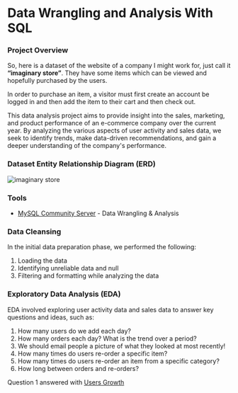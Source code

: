 # Data Wrangling and Analysis With SQL

### Project Overview
So, here is a dataset of the website of a company I might work for, just call it **“imaginary store”**. They have some items which can be viewed and hopefully purchased by the users. 

In order to purchase an item, a visitor must first create an account be logged in and then add the item to their cart and then check out.

This data analysis project aims to provide insight into the sales, marketing, and product performance of an e-commerce company over the current year. By analyzing the various aspects of user activity and sales data, we seek to identify trends, make data-driven recommendations, and gain a deeper understanding of the company's performance. 

### Dataset Entity Relationship Diagram (ERD)
![imaginary store](https://github.com/muhmiqbal19/data-wrangling-and-analysis-with-sql/assets/132751713/23474a8d-cc96-4739-97ef-06eef8c25fd0)

### Tools
- [MySQL Community Server](https://dev.mysql.com/downloads/mysql/) - Data Wrangling & Analysis

### Data Cleansing
In the initial data preparation phase, we performed the following:
1. Loading the data
2. Identifying unreliable data and null
3. Filtering and formatting while analyzing the data

### Exploratory Data Analysis (EDA)
EDA involved exploring user activity data and sales data to answer key questions and ideas, such as:

1. How many users do we add each day?
2. How many orders each day? What is the trend over a period?
3. We should email people a picture of what they looked at most recently!
4. How many times do users re-order a specific item?
5. How many times do users re-order an item from a specific category?
6. How long between orders and re-orders?

Question 1 answered with [Users Growth](Users%20Growth.sql)
